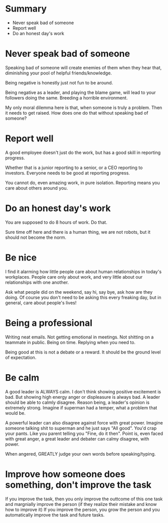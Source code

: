 # Summary

* Never speak bad of someone
* Report well
* Do an honest day's work

# Never speak bad of someone

Speaking bad of someone will create enemies of them when they hear that, diminishing your pool of helpful friends/knowledge.

Being negative is honestly just not fun to be around.

Being negative as a leader, and playing the blame game, will lead to your followers doing the same. Breeding a horrible environment.

My only moral dilemma here is that, when someone is truly a problem. Then it needs to get raised. How does one do that without speaking bad of someone?

# Report well

A good employee doesn't just do the work, but has a good skill in reporting progress.

Whether that is a junior reporting to a senior, or a CEO reporting to investors. Everyone needs to be good at reporting progress.

You cannot do, even amazing work, in pure isolation. Reporting means you care about others around you.

# Do an honest day's work

You are supposed to do 8 hours of work. Do that.

Sure time off here and there is a human thing, we are not robots, but it should not become the norm.

# Be nice

I find it alarming how little people care about human relationships in today's workplaces. People care only about work, and very little about our relationships with one another.

Ask what people did on the weekend, say hi, say bye, ask how are they doing. Of course you don't need to be asking this every freaking day, but in general, care about people's lives!

# Being a professional

Writing neat emails. Not getting emotional in meetings. Not shitting on a teammate in public. Being on time. Replying when you need to.

Being good at this is not a debate or a reward. It should be the ground level of expectation.

# Be calm

A good leader is ALWAYS calm. I don't think showing positive excitement is bad. But showing high energy anger or displeasure is always bad. A leader should be able to calmly disagree. Reason being, a leader's opinion is extremely strong. Imagine if superman had a temper, what a problem that would be.

A powerful leader can also disagree against force with great power. Imagine someone talking shit to superman and he just says "All good". You'd crap your pants. Like you parent telling you "Fine, do it then". Point is, even faced with great anger, a great leader and debater can calmy disagree, with power.

When angered, GREATLY judge your own words before speaking/typing.

# Improve how someone does something, don't improve the task

If you improve the task, then you only improve the outtcome of this one task and margnially improve the person (if they realize their mistake and know how to improve it)
If you improve the person, you grow the person and you automatically improve the task and future tasks.